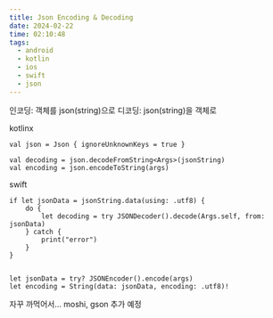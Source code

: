 ```yaml
---
title: Json Encoding & Decoding
date: 2024-02-22
time: 02:10:48
tags:
  - android
  - kotlin
  - ios
  - swift
  - json
---
```

인코딩: 객체를 json(string)으로
디코딩: json(string)을 객체로

kotlinx
```
val json = Json { ignoreUnknownKeys = true }

val decoding = json.decodeFromString<Args>(jsonString)
val encoding = json.encodeToString(args)
```

swift
```
if let jsonData = jsonString.data(using: .utf8) {
	do {
		let decoding = try JSONDecoder().decode(Args.self, from: jsonData)
	} catch {
		print("error")
	}
}

	
let jsonData = try? JSONEncoder().encode(args)
let encoding = String(data: jsonData, encoding: .utf8)!
```

자꾸 까먹어서...  moshi, gson 추가 예정